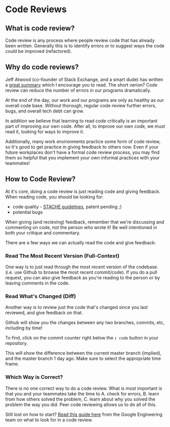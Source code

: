# Code Reviews

## What is code review?

Code review is any process where people review code that has already been
written. Generally this is to identify errors or to suggest ways the code could
be improved (refactored).

## Why do code reviews?

Jeff Atwood (co-founder of Stack Exchange, and a smart dude) has written a
[great summary](http://blog.codinghorror.com/code-reviews-just-do-it/) which I
encourage you to read. The short verion? Code review can reduce the number of
errors in our programs dramatically.

At the end of the day, our work and our programs are only as healthy as our overall code base. Without thorough, regular code review further errors, bugs, and overall tech debt can grow. 

In addition we believe that learning to read code critically is an important
part of improving our own code. After all, to improve our own code, we must read
it, looking for ways to improve it.

Additionally, many work environments practice some form of code review, so it's
good to get practice in giving feedback to others now. Even if your future
workplaces don't have a formal code review process, you may find them so helpful
that you implement your own informal practices with your teammates!

## How to Code Review?

At it's core, doing a code review is just reading code and giving feedback.
When reading code, you should be looking for:

* code quality - [STACHE guidelines](stache-guidelines.md), patent pending ;)
* potential bugs

When giving (and recieving) feedback, remember that we're discussing and
commenting on code, not the person who wrote it! Be well intentioned in both your critique and commentary. 

There are a few ways we can actually read the code and give feedback:

### Read The Most Recent Version (Full-Context)

One way is to just read through the most recent version of the codebase. (i.e.
use Github to browse the most recent commit/code). If you do a pull request, you can also give feedback as you're reading to the person or
by leaving comments in the code.

### Read What's Changed (Diff)

Another way is to review just the code that's changed since you last reviewed,
and give feedback on that.

Github will show you the changes between any two branches, commits, etc,
including by time!

To find, click on the commit counter right below the `↧ code` button in your repository. 

This will show the difference between the current master branch (implied), and the
master branch 1 day ago. Make sure to select the appropriate time frame.

### Which Way is Correct?

There is no one correct way to do a code review. What is most important is that you and your teammates take the time to A. check for errors, B. learn from how others solved the problem, C. learn about why you solved the problem the way you did. Peer code reviewing allows us to do all of this. 

Still lost on how to start? [Read this guide here](https://google.github.io/eng-practices/review/reviewer/looking-for.html) from the Google Engineering team on what to look for in a code review. 